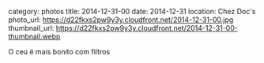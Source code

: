 category: photos 
title: 2014-12-31-00
date: 2014-12-31
location: Chez Doc's
photo_url: https://d22fkxs2pw9y3y.cloudfront.net/2014-12-31-00.jpg
thumbnail_url: https://d22fkxs2pw9y3y.cloudfront.net/2014-12-31-00-thumbnail.webp

O ceu é mais bonito com filtros  